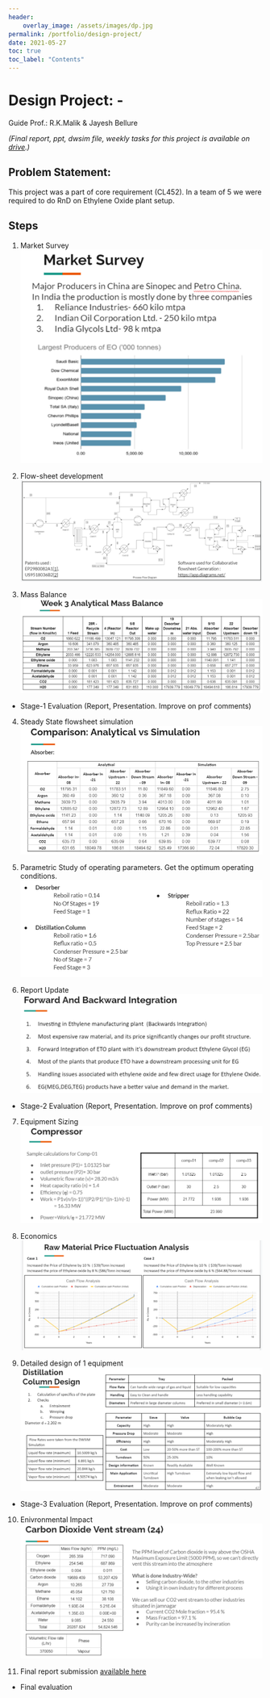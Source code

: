```yaml
---
header:
    overlay_image: /assets/images/dp.jpg
permalink: /portfolio/design-project/
date: 2021-05-27
toc: true
toc_label: "Contents"
---
```


# Design Project: -
Guide Prof.: R.K.Malik & Jayesh Bellure

*(Final report, ppt, dwsim file, weekly tasks for this project is available on [drive][1].)*

## Problem Statement: 
This project was a part of core requirement (CL452). In a team of 5 we were required to do RnD on Ethylene Oxide plant setup. 

## Steps
1. Market Survey
![1](/assets/images/1.png)

2. Flow-sheet development
![2](/assets/images/2.png)

3. Mass Balance
![3](/assets/images/3.png)

* Stage-1 Evaluation (Report, Presentation. Improve on prof comments)

4. Steady State flowsheet simulation
![4](/assets/images/4.png)

5. Parametric Study of operating parameters. Get the optimum operating conditions.
![5](/assets/images/5.png)

6. Report Update
![6](/assets/images/6.png)

* Stage-2 Evaluation (Report, Presentation. Improve on prof comments)

7. Equipment Sizing
![7](/assets/images/7.png)

8. Economics
![8](/assets/images/8.png)

9. Detailed design of 1 equipment
![9](/assets/images/9.png)

* Stage-3 Evaluation (Report, Presentation. Improve on prof comments)

10. Enivronmental Impact
![10](/assets/images/10.png)

11. Final report submission [available here][1]

* Final evaluation

<!------------------------------------ FOOTER -------------------------------->
	
[1]: https://drive.google.com/drive/folders/1NIfYUMsutJVUBj3UmWgcHyYgwqb4I8kn?usp=sharing

